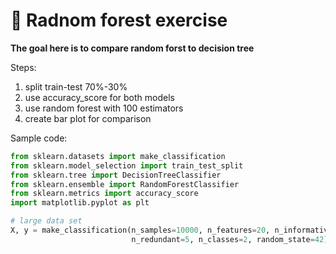 # 🌳 Radnom forest exercise 

**The goal here is to compare random forst to decision tree**

Steps:

1. split train-test 70%-30%
2. use accuracy_score for both models
3. use random forest with 100 estimators
4. create bar plot for comparison

Sample code:

```python
from sklearn.datasets import make_classification
from sklearn.model_selection import train_test_split
from sklearn.tree import DecisionTreeClassifier
from sklearn.ensemble import RandomForestClassifier
from sklearn.metrics import accuracy_score
import matplotlib.pyplot as plt

# large data set
X, y = make_classification(n_samples=10000, n_features=20, n_informative=15,
                           n_redundant=5, n_classes=2, random_state=42)
```